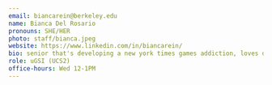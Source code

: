 ```yaml
---
email: biancarein@berkeley.edu
name: Bianca Del Rosario
pronouns: SHE/HER
photo: staff/bianca.jpeg
website: https://www.linkedin.com/in/biancarein/
bio: senior that's developing a new york times games addiction, loves dilly dallying and in constant need of a morning bev
role: uGSI (UCS2)
office-hours: Wed 12-1PM
---
```

